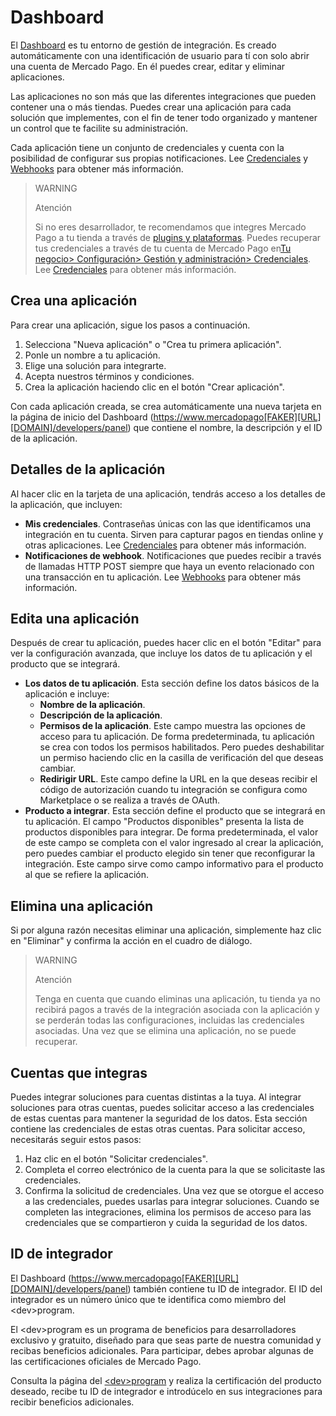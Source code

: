 # Dashboard

El [Dashboard](https://mercadopago[FAKER][URL][DOMAIN]/developers/panel) es tu entorno de gestión de integración. Es creado automáticamente con una identificación de usuario para tí con solo abrir una cuenta de Mercado Pago. En él puedes crear, editar y eliminar aplicaciones.

Las aplicaciones no son más que las diferentes integraciones que pueden contener una o más tiendas. Puedes crear una aplicación para cada solución que implementes, con el fin de tener todo organizado y mantener un control que te facilite su administración. 

Cada aplicación tiene un conjunto de credenciales y cuenta con la posibilidad de configurar sus propias notificaciones. Lee [Credenciales](https://www.mercadopago[FAKER][URL][DOMAIN]/developers/es/guides/resources/credentials) y [Webhooks](https://www.mercadopago[FAKER][URL][DOMAIN]/developers/es/guides/notifications/webhooks) para obtener más información.

> WARNING 
> 
> Atención
> 
> Si no eres desarrollador, te recomendamos que integres Mercado Pago a tu tienda a través de [plugins y plataformas](https://www.mercadopago[FAKER][URL][DOMAIN]/developers/es/guides/plugins). Puedes recuperar tus credenciales a través de tu cuenta de Mercado Pago en[Tu negocio> Configuración> Gestión y administración> Credenciales](https://www.mercadopago[FAKER][URL][DOMAIN]/settings/account/credentials). Lee [Credenciales](https://www.mercadopago[FAKER][URL][DOMAIN]/developers/es/guides/resources/credentials) para obtener más información.

## Crea una aplicación
Para crear una aplicación, sigue los pasos a continuación.

1. Selecciona "Nueva aplicación" o "Crea tu primera aplicación".
2. Ponle un nombre a tu aplicación.
3. Elige una solución para integrarte.
4. Acepta nuestros términos y condiciones.
5. Crea la aplicación haciendo clic en el botón "Crear aplicación".

Con cada aplicación creada, se crea automáticamente una nueva tarjeta en la página de inicio del Dashboard (https://www.mercadopago[FAKER][URL][DOMAIN]/developers/panel) que contiene el nombre, la descripción y el ID de la aplicación.

## Detalles de la aplicación
Al hacer clic en la tarjeta de una aplicación, tendrás acceso a los detalles de la aplicación, que incluyen:

- **Mis credenciales**. Contraseñas únicas con las que identificamos una integración en tu cuenta. Sirven para capturar pagos en tiendas online y otras aplicaciones. Lee [Credenciales](https://www.mercadopago[FAKER][URL][DOMAIN]/developers/es/guides/resources/credentials) para obtener más información.
- **Notificaciones de webhook**. Notificaciones que puedes recibir a través de llamadas HTTP POST siempre que haya un evento relacionado con una transacción en tu aplicación. Lee [Webhooks](https://www.mercadopago[FAKER][URL][DOMAIN]/developers/es/guides/notifications/webhooks) para obtener más información.

## Edita una aplicación
Después de crear tu aplicación, puedes hacer clic en el botón "Editar" para ver la configuración avanzada, que incluye los datos de tu aplicación y el producto que se integrará.
- **Los datos de tu aplicación**. Esta sección define los datos básicos de la aplicación e incluye:
  - **Nombre de la aplicación**.
  - **Descripción de la aplicación**.
  - **Permisos de la aplicación**. Este campo muestra las opciones de acceso para tu aplicación. De forma predeterminada, tu aplicación se crea con todos los permisos habilitados. Pero puedes deshabilitar un permiso haciendo clic en la casilla de verificación del que deseas cambiar. 
  - **Redirigir URL**. Este campo define la URL en la que deseas recibir el código de autorización cuando tu integración se configura como Marketplace o se realiza a través de OAuth.
- **Producto a integrar**. Esta sección define el producto que se integrará en tu aplicación. El campo "Productos disponibles" presenta la lista de productos disponibles para integrar. De forma predeterminada, el valor de este campo se completa con el valor ingresado al crear la aplicación, pero puedes cambiar el producto elegido sin tener que reconfigurar la integración. Este campo sirve como campo informativo para el producto al que se refiere la aplicación.

## Elimina una aplicación
Si por alguna razón necesitas eliminar una aplicación, simplemente haz clic en "Eliminar" y confirma la acción en el cuadro de diálogo. 

>WARNING
>
>Atención
>
>Tenga en cuenta que cuando eliminas una aplicación, tu tienda ya no recibirá pagos a través de la integración asociada con la aplicación y se perderán todas las configuraciones, incluidas las credenciales asociadas. Una vez que se elimina una aplicación, no se puede recuperar.

## Cuentas que integras
Puedes integrar soluciones para cuentas distintas a la tuya. Al integrar soluciones para otras cuentas, puedes solicitar acceso a las credenciales de estas cuentas para mantener la seguridad de los datos. Esta sección contiene las credenciales de estas otras cuentas. Para solicitar acceso, necesitarás seguir estos pasos:
1. Haz clic en el botón "Solicitar credenciales".
2. Completa el correo electrónico de la cuenta para la que se solicitaste las credenciales.
3. Confirma la solicitud de credenciales.
Una vez que se otorgue el acceso a las credenciales, puedes usarlas para integrar soluciones. Cuando se completen las integraciones, elimina los permisos de acceso para las credenciales que se compartieron y cuida la seguridad de los datos.

## ID de integrador
El Dashboard (https://www.mercadopago[FAKER][URL][DOMAIN]/developers/panel) también contiene tu ID de integrador. El ID del integrador es un número único que te identifica como miembro del &lt;dev&gt;program. 

El &lt;dev&gt;program es un programa de beneficios para desarrolladores exclusivo y gratuito, diseñado para que seas parte de nuestra comunidad y recibas beneficios adicionales. Para participar, debes aprobar algunas de las certificaciones oficiales de Mercado Pago. 

Consulta la página del [&lt;dev&gt;program](https://www.mercadopago[FAKER][URL][DOMAIN]/developers/es/developer-program) y realiza la certificación del producto deseado, recibe tu ID de integrador e introdúcelo en sus integraciones para recibir beneficios adicionales.

